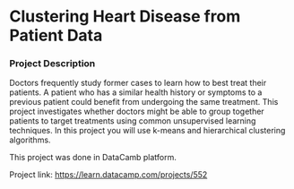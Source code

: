 # Clustering Heart Disease from Patient Data
### Project Description
Doctors frequently study former cases to learn how to best treat their patients. A patient who has a similar health history or symptoms to a previous patient could benefit from undergoing the same treatment. This project investigates whether doctors might be able to group together patients to target treatments using common unsupervised learning techniques. In this project you will use k-means and hierarchical clustering algorithms.

This project was done in DataCamb platform.

Project link: https://learn.datacamp.com/projects/552

